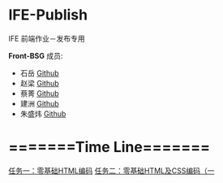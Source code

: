 # IFE-Publish
IFE 前端作业－发布专用

**Front-BSG**
成员:
- 石岳 [Github](https://github.com/Gilbertat)
- 赵梁 [Github](https://github.com/ZhaoLion)
- 蔡菁 [Github](https://github.com/helenjames)
- 建洲 [Github](https://github.com/elementzhou)
- 朱盛炜 [Github](https://github.com/ZhuElephant)

# =======Time Line=======
[任务一：零基础HTML编码](http://frontbsg.github.io/IFE-Publish/task0101/)
[任务二：零基础HTML及CSS编码（一](http://frontbsg.github.io/IFE-Publish/task0102/)
